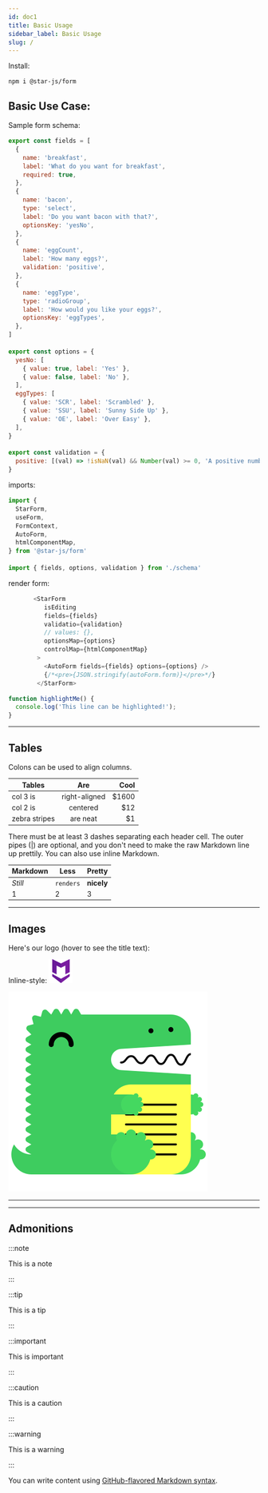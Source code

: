 ```yaml
---
id: doc1
title: Basic Usage
sidebar_label: Basic Usage
slug: /
---
```




Install:
```
npm i @star-js/form
```

## Basic Use Case:

Sample form schema:
```javascript
export const fields = [
  {
    name: 'breakfast',
    label: 'What do you want for breakfast',
    required: true,
  },
  {
    name: 'bacon',
    type: 'select',
    label: 'Do you want bacon with that?',
    optionsKey: 'yesNo',
  },
  {
    name: 'eggCount',
    label: 'How many eggs?',
    validation: 'positive',
  },
  {
    name: 'eggType',
    type: 'radioGroup',
    label: 'How would you like your eggs?',
    optionsKey: 'eggTypes',
  },
]

export const options = {
  yesNo: [
    { value: true, label: 'Yes' },
    { value: false, label: 'No' },
  ],
  eggTypes: [
    { value: 'SCR', label: 'Scrambled' },
    { value: 'SSU', label: 'Sunny Side Up' },
    { value: 'OE', label: 'Over Easy' },
  ],
}

export const validation = {
  positive: [(val) => !isNaN(val) && Number(val) >= 0, 'A positive number'],
}
```

imports:
```javascript
import {
  StarForm,
  useForm,
  FormContext,
  AutoForm,
  htmlComponentMap,
} from '@star-js/form'

import { fields, options, validation } from './schema'
```

render form:
```javascript
       <StarForm
          isEditing
          fields={fields}
          validatio={validation}
          // values: {},
          optionsMap={options}
          controlMap={htmlComponentMap}
        >
          <AutoForm fields={fields} options={options} />
          {/*<pre>{JSON.stringify(autoForm.form)}</pre>*/}
        </StarForm>
```


```js {2}
function highlightMe() {
  console.log('This line can be highlighted!');
}
```

---

## Tables

Colons can be used to align columns.

| Tables        |      Are      |   Cool |
| ------------- | :-----------: | -----: |
| col 3 is      | right-aligned | \$1600 |
| col 2 is      |   centered    |   \$12 |
| zebra stripes |   are neat    |    \$1 |

There must be at least 3 dashes separating each header cell. The outer pipes (|) are optional, and you don't need to make the raw Markdown line up prettily. You can also use inline Markdown.

| Markdown | Less      | Pretty     |
| -------- | --------- | ---------- |
| _Still_  | `renders` | **nicely** |
| 1        | 2         | 3          |

---

## Images

Here's our logo (hover to see the title text):

Inline-style: ![alt text](https://github.com/adam-p/markdown-here/raw/master/src/common/images/icon48.png 'Logo Title Text 1')

![img](../static/img/logo.svg)

---
---

## Admonitions

:::note

This is a note

:::

:::tip

This is a tip

:::

:::important

This is important

:::

:::caution

This is a caution

:::

:::warning

This is a warning

:::

You can write content using [GitHub-flavored Markdown syntax](https://github.github.com/gfm/).

